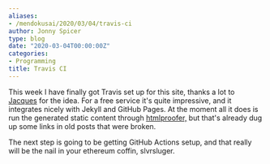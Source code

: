 ```yaml
---
aliases:
- /mendokusai/2020/03/04/travis-ci
author: Jonny Spicer
type: blog
date: "2020-03-04T00:00:00Z"
categories:
- Programming
title: Travis CI
---
```

This week I have finally got Travis set up for this site, thanks a lot to [Jacques](https://jacquesdonnelly.github.io/posts/travis-ci/) for the idea. For a free service
it's quite impressive, and it integrates nicely with Jekyll and GitHub Pages. At the moment
all it does is run the generated static content through [htmlproofer,](https://github.com/gjtorikian/html-proofer) but that's already dug up some links in old posts
that were broken.

The next step is going to be getting GitHub Actions setup, and that really will be the nail
in your ethereum coffin, slvrsluger.
